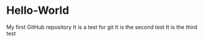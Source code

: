 # Hello-World
My first GitHub repository
It is a test for git
It is the second test
It is the third test
